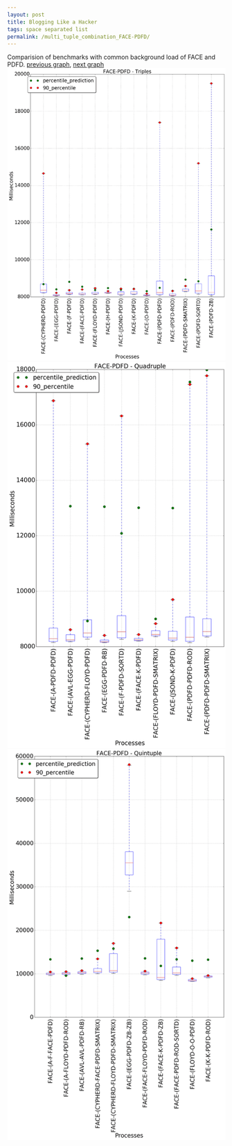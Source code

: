 ```yaml
---
layout: post
title: Blogging Like a Hacker
tags: space separated list
permalink: /multi_tuple_combination_FACE-PDFD/
---
```


Comparision of benchmarks with common background load of FACE and PDFD.
[previous graph](./multi_tuple_combination_FACE-O/), [next graph](./multi_tuple_combination_FACE-RB/)
<img src="./images/triple/FACE/FACE-PDFD_box.png" alt="graph figure"><img src="./images/quadruple/FACE/FACE-PDFD_box.png" alt="graph figure"><img src="./images/quintuple/FACE/FACE-PDFD_box.png" alt="graph figure">